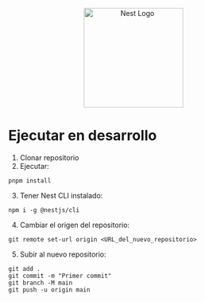 <p align="center">
  <a href="http://nestjs.com/" target="blank"><img src="https://nestjs.com/img/logo-small.svg" width="200" alt="Nest Logo" /></a>
</p>

# Ejecutar en desarrollo
1. Clonar repositorio
2. Ejecutar:
  ```
  pnpm install
  ```
3. Tener Nest CLI instalado:
  ```
  npm i -g @nestjs/cli
  ```
4. Cambiar el origen del repositorio:
  ```
  git remote set-url origin <URL_del_nuevo_repositorio>
  ```
5. Subir al nuevo repositorio:
  ```
  git add .
  git commit -m "Primer commit"
  git branch -M main
  git push -u origin main
  ```